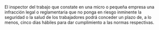 El inspector del trabajo que constate en una micro o pequeña empresa una infracción legal o reglamentaria que no ponga en riesgo inminente la seguridad o la salud de los trabajadores podrá conceder un plazo de, a lo menos, cinco días hábiles para dar cumplimiento a las normas respectivas.